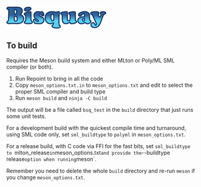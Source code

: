 
![Bisquay](resources/bisquay.svg)

## To build

Requires the Meson build system and either MLton or Poly/ML SML
compiler (or both).

1. Run Repoint to bring in all the code
2. Copy `meson_options.txt.in` to `meson_options.txt` and edit to
select the proper SML compiler and build type
3. Run `meson build` and `ninja -C build`

The output will be a file called `bsq_test` in the `build` directory
that just runs some unit tests.

For a development build with the quickest compile time and turnaround,
using SML code only, set `sml_buildtype` to `polyml` in
`meson_options.txt`.

For a release build, with C code via FFI for the fast bits, set
`sml_buildtype to `mlton_release` in `meson_options.txt` and provide
the `--buildtype release` option when running `meson`.

Remember you need to delete the whole `build` directory and re-run
`meson` if you change `meson_options.txt`.

